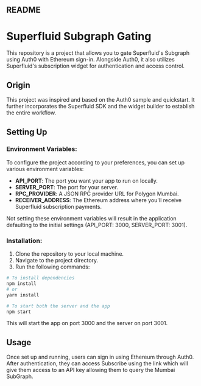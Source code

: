 ## README

# Superfluid Subgraph Gating

This repository is a project that allows you to gate Superfluid's Subgraph using Auth0 with Ethereum sign-in. Alongside Auth0, it also utilizes Superfluid's subscription widget for authentication and access control.

## Origin

This project was inspired and based on the Auth0 sample and quickstart. It further incorporates the Superfluid SDK and the widget builder to establish the entire workflow.

## Setting Up

### Environment Variables:

To configure the project according to your preferences, you can set up various environment variables:

* **API_PORT**: The port you want your app to run on locally.
* **SERVER_PORT**: The port for your server.
* **RPC_PROVIDER**: A JSON RPC provider URL for Polygon Mumbai.
* **RECEIVER_ADDRESS**: The Ethereum address where you'll receive Superfluid subscription payments.

Not setting these environment variables will result in the application defaulting to the initial settings (API_PORT: 3000, SERVER_PORT: 3001).

### Installation:

1. Clone the repository to your local machine.
2. Navigate to the project directory.
3. Run the following commands:

```bash
# To install dependencies
npm install
# or
yarn install

# To start both the server and the app
npm start
```

This will start the app on port 3000 and the server on port 3001.

## Usage

Once set up and running, users can sign in using Ethereum through Auth0. After authentication, they can access Subscribe using the link which will give them access to an API key allowing them to query the Mumbai SubGraph.
